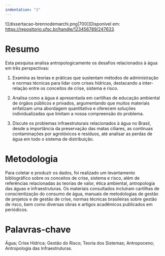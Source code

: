 ```yaml
---
indentation: "2"
---
```


![[dissertacao-brennodemarchi.png|700]]Disponível em: https://repositorio.ufsc.br/handle/123456789/247633.

# Resumo

Esta pesquisa analisa antropologicamente os desafios relacionados à água em três perspectivas:

1. Examina as teorias e práticas que sustentam métodos de administração e normas técnicas para lidar com crises hídricas, destacando a inter-relação entre os conceitos de crise, sistema e risco.

2. Analisa como a água é apresentada em cartilhas de educação ambiental de órgãos públicos e privados, argumentando que muitos materiais enfatizam uma abordagem quantitativa e oferecem soluções individualizadas que limitam a nossa compreensão do problema.
   
3. Discute os problemas infraestruturais relacionados à água no Brasil, desde a importância da preservação das matas ciliares, as contínuas contaminações por agrotóxicos e resíduos, até analisar as perdas de água em todo o sistema de distribuição.

# Metodologia

Para coletar e produzir os dados, foi realizado um levantamento bibliográfico sobre os conceitos de crise, sistema e risco, além de referências relacionadas às teorias de valor, ética ambiental, antropologia das águas e infraestruturas. Os materiais consultados incluíram cartilhas de conscientização do consumo de água, manuais de metodologias de gestão de projetos e de gestão de crise, normas técnicas brasileiras sobre gestão de risco, bem como diversas obras e artigos acadêmicos publicados em periódicos.

# Palavras-chave

Água; Crise Hídrica; Gestão do Risco; Teoria dos Sistemas; Antropoceno; Antropologia das Infraestruturas.
